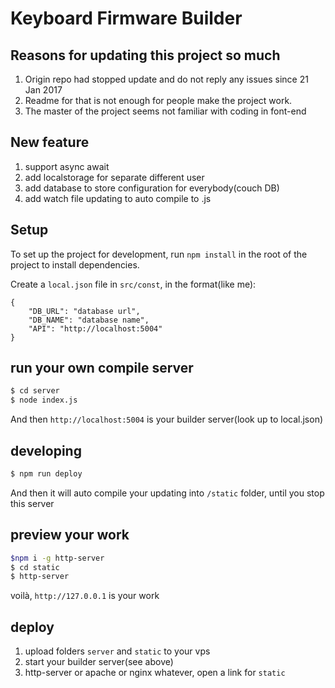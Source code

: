# Keyboard Firmware Builder
## Reasons for updating this project so much
1. Origin repo had stopped update and do not reply any issues since 21 Jan 2017
2. Readme for that is not enough for people make the project work.
3. The master of the project seems not familiar with coding in font-end

## New feature
1. support async await
2. add localstorage for separate different user
3. add database to store configuration for everybody(couch DB)
4. add watch file updating to auto compile to .js

## Setup
To set up the project for development, run `npm install` in the root of the project to install dependencies.

Create a `local.json` file in `src/const`, in the format(like me):

    {
    	"DB_URL": "database url",
    	"DB_NAME": "database name",
    	"API": "http://localhost:5004"
    }

## run your own compile server
```bash
$ cd server
$ node index.js
```
And then `http://localhost:5004` is your builder server(look up to local.json)

## developing
```bash
$ npm run deploy
```
And then it will auto compile your updating into `/static` folder, until you stop this server

## preview your work
```bash
$npm i -g http-server
$ cd static
$ http-server
```
voilà, `http://127.0.0.1` is your work

## deploy
1. upload folders `server` and `static` to your vps
2. start your builder server(see above)
3. http-server or apache or nginx whatever, open a link for `static`

